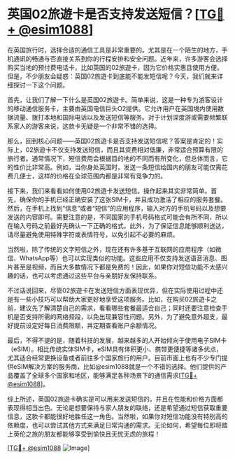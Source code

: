 # 英国02旅遊卡是否支持发送短信？[[TG💪+ @esim1088](https://t.me/s/esim1088)]

在英国旅行时，选择合适的通信工具是非常重要的。尤其是在一个陌生的地方，手机通讯的畅通与否直接关系到你的行程安排和安全问题。近年来，许多游客会选择购买当地的预付费电话卡，比如英国的02旅遊卡，因为它价格实惠且使用方便。但是，不少朋友会疑惑：英国02旅遊卡到底能不能发短信呢？今天，我们就来详细探讨一下这个问题。

首先，让我们了解一下什么是英国02旅遊卡。简单来说，这是一种专为游客设计的移动通信服务卡，主要由英国电信巨头O2提供。它允许用户在英国境内使用数据流量、拨打本地和国际电话以及发送短信等服务。对于计划深度游或需要频繁联系家人的游客来说，这款卡无疑是一个非常不错的选择。

那么，回到核心问题——英国02旅遊卡是否支持发送短信呢？答案是肯定的！实际上，02旅遊卡不仅支持发送短信，而且其资费相对低廉，非常适合预算有限的旅行者。通常情况下，短信费用会根据目的地的不同而有所变化，但总体而言，它的性价比非常高。例如，当你身处英国时，发送一条短信给国内的朋友可能仅需花费几便士，这样的价格在全球范围内都是非常有竞争力的。

接下来，我们来看看如何使用02旅遊卡发送短信。操作起来其实非常简单。首先，确保你的手机已经正确安装了这张SIM卡，并且成功激活了相应的服务套餐。然后，在手机上找到“信息”或者“短信”的应用程序，输入对方的手机号码以及想要发送的内容即可。需要注意的是，不同国家的手机号码格式可能会有所不同，所以在输入号码之前最好先确认一下正确的格式。此外，为了保证信息能够顺利送达，请尽量避免使用特殊字符或表情符号，以免引起不必要的麻烦。

当然啦，除了传统的文字短信之外，现在还有许多基于互联网的应用程序（如微信、WhatsApp等）也可以实现类似的功能。这些应用不仅支持发送语音消息、图片甚至是视频，而且大多数情况下都是免费的！因此，如果你对短信功能不太感兴趣的话，也可以考虑通过这些平台与亲朋好友保持联系。

不过话说回来，尽管02旅遊卡在发送短信方面表现优异，但在实际使用过程中还是有一些小技巧可以帮助大家更好地享受这项服务。比如，在购买02旅遊卡之前，建议先了解清楚自己的需求，看看哪些套餐最适合自己；同时还要注意检查手机是否支持所需的网络频段，以免出现兼容性问题。另外，为了避免意外超支，最好提前设定好每日消费限额，并定期查看账户余额情况。

最后，不得不提的是，随着科技的发展，越来越多的人开始倾向于使用电子SIM卡（eSIM）。相比传统实体SIM卡，eSIM具有体积更小、携带更便捷等诸多优点，尤其适合经常更换设备或者前往多个国家旅行的用户。目前市面上也有不少专门提供eSIM解决方案的服务商，比如@esim1088就是一个不错的选择。他们提供的产品覆盖了全球多个国家和地区，能够满足各种场景下的通信需求[[TG💪+ @esim1088](https://t.me/s/esim1088)]。

综上所述，英国02旅遊卡确实是可以用来发送短信的，并且在性能和价格方面都表现得相当出色。无论是想要保持与家人朋友的联络，还是希望通过短信获取重要信息，这款卡都能很好地胜任这一角色。当然啦，如果你对短信功能没有特别高的依赖度，也可以尝试其他方式来满足日常沟通的需求。无论如何，希望每位即将踏上英伦之旅的朋友都能够享受到愉快且无忧无虑的旅程！

[[TG💪+ @esim1088](https://t.me/s/esim1088) ![Image](https://i.postimg.cc/4NQfJmqS/Snipaste-2025-05-13-00-14-12.png)]
